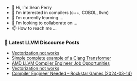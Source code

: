 - 👋 Hi, I’m Sean Perry
- 👀 I’m interested in compilers (c++, COBOL, llvm)
- 🌱 I’m currently learning ...
- 💞️ I’m looking to collaborate on ...
- 📫 How to reach me ...

<!---
s66perry/s66perry is a ✨ special ✨ repository because its `README.md` (this file) appears on your GitHub profile.
You can click the Preview link to take a look at your changes.
--->
### 📕 Latest LLVM Discourse Posts

<!-- DISCOURSE-LLVM:START -->
- [Vectorization not works](https://discourse.llvm.org/t/vectorization-not-works/77690#post_2)
- [Simple complete example of a Clang Transformer](https://discourse.llvm.org/t/simple-complete-example-of-a-clang-transformer/77694#post_1)
- [AMD LLVM Compiler Engineer Job Opportunities](https://discourse.llvm.org/t/amd-llvm-compiler-engineer-job-opportunities/77692#post_1)
- [Vectorization not works](https://discourse.llvm.org/t/vectorization-not-works/77690#post_1)
- [Compiler Engineer Needed – Rockstar Games &lpar;2024-03-14&rpar;](https://discourse.llvm.org/t/compiler-engineer-needed-rockstar-games-2024-03-14/77689#post_1)
<!-- DISCOURSE-LLVM:END -->

